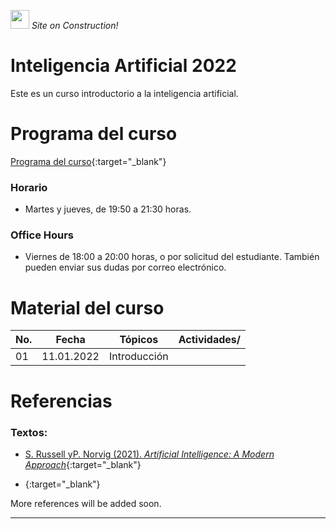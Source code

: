 <img src="https://upload.wikimedia.org/wikipedia/commons/thumb/2/24/Warning_icon.svg/420px-Warning_icon.svg.png" width="30"/> *Site on Construction!*

# Inteligencia Artificial 2022

Este es un curso introductorio a la inteligencia artificial.

# Programa del curso
<div id='id-programa'/>

[Programa del curso](programa/Programa-ia2022.pdf){:target="_blank"}

### Horario
<div id='id-horario'/>

* Martes y jueves, de 19:50 a 21:30 horas.

### Office Hours
<div id='id-office'/>

* Viernes de 18:00 a 20:00 horas, o por solicitud del estudiante. También pueden enviar sus dudas por correo electrónico.


# Material del curso
<div id='id-material'/>

  **No.**  | **Fecha**    | **Tópicos**                                                                    | **Actividades**/
  -------- | ------------ | ------------------------------------------------------------------------------ |  -------------------------------------
  01       | 11.01.2022   | Introducción <br/> 
  
  
# Referencias
<div id='id-ref'/>

### Textos:

* [S. Russell yP. Norvig (2021). *Artificial Intelligence: A Modern Approach*](){:target="_blank"}

* [](){:target="_blank"}

More references will be added soon.

---
